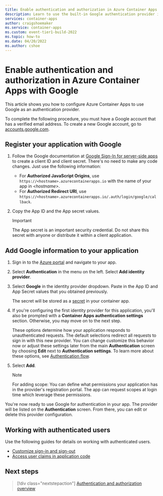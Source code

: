 ```yaml
---
title: Enable authentication and authorization in Azure Container Apps with Google
description: Learn to use the built-in Google authentication provider in Azure Container Apps.
services: container-apps
author: craigshoemaker
ms.service: container-apps
ms.custom: event-tier1-build-2022
ms.topic: how-to
ms.date: 04/20/2022
ms.author: cshoe
---
```


# Enable authentication and authorization in Azure Container Apps with Google

This article shows you how to configure Azure Container Apps to use Google as an authentication provider.

To complete the following procedure, you must have a Google account that has a verified email address. To create a new Google account, go to [accounts.google.com](https://go.microsoft.com/fwlink/p/?LinkId=268302).

## <a name="google-register"> </a>Register your application with Google

1. Follow the Google documentation at [Google Sign-In for server-side apps](https://developers.google.com/identity/sign-in/web/server-side-flow) to create a client ID and client secret. There's no need to make any code changes. Just use the following information:
    - For **Authorized JavaScript Origins**, use `https://<hostname>.azurecontainerapps.io` with the name of your app in *\<hostname>*.
    - For **Authorized Redirect URI**, use `https://<hostname>.azurecontainerapps.io/.auth/login/google/callback`.
1. Copy the App ID and the App secret values.

    > [!IMPORTANT]
    > The App secret is an important security credential. Do not share this secret with anyone or distribute it within a client application.

## <a name="google-secrets"> </a>Add Google information to your application

1. Sign in to the [Azure portal] and navigate to your app.
1. Select **Authentication** in the menu on the left. Select **Add identity provider**.
1. Select **Google** in the identity provider dropdown. Paste in the App ID and App Secret values that you obtained previously.

    The secret will be stored as a [secret](manage-secrets.md) in your container app.

1. If you're configuring the first identity provider for this application, you'll also be prompted with a **Container Apps authentication settings** section. Otherwise, you may move on to the next step.

    These options determine how your application responds to unauthenticated requests. The default selections redirect all requests to sign in with this new provider. You can change customize this behavior now or adjust these settings later from the main **Authentication** screen by choosing **Edit** next to **Authentication settings**. To learn more about these options, see [Authentication flow](authentication.md#authentication-flow).

1. Select **Add**.

    > [!NOTE]
    > For adding scope: You can define what permissions your application has in the provider's registration portal. The app can request scopes at login time which leverage these permissions.

You're now ready to use Google for authentication in your app. The provider will be listed on the **Authentication** screen. From there, you can edit or delete this provider configuration.

## Working with authenticated users

Use the following guides for details on working with authenticated users.

* [Customize sign-in and sign-out](authentication.md#customize-sign-in-and-sign-out)
* [Access user claims in application code](authentication.md#access-user-claims-in-application-code)

## Next steps

> [!div class="nextstepaction"]
> [Authentication and authorization overview](authentication.md)

<!-- URLs. -->
[Azure portal]: https://portal.azure.com/
